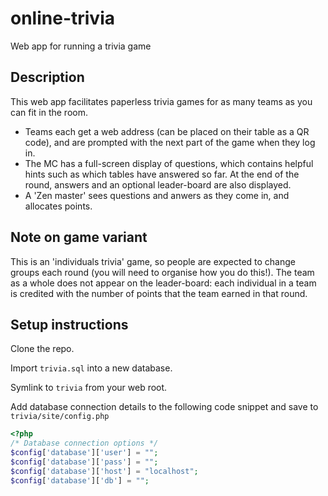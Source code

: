 online-trivia
=============
Web app for running a trivia game

Description
-----------
This web app facilitates paperless trivia games for as many teams as you can fit in the room.

* Teams each get a web address (can be placed on their table as a QR code), and are prompted with the next part of the game when they log in.
* The MC has a full-screen display of questions, which contains helpful hints such as which tables have answered so far. At the end of the round, answers and an optional leader-board are also displayed.
* A 'Zen master' sees questions and anwers as they come in, and allocates points.

Note on game variant
--------------------
This is an 'individuals trivia' game, so people are expected to change groups each round (you will need to organise how you do this!). The team as a whole does not appear on the leader-board: each individual in a team is credited with the number of points that the team earned in that round.

Setup instructions
------------------
Clone the repo.

Import `trivia.sql` into a new database.

Symlink to `trivia` from your web root.

Add database connection details to the following code snippet and save to `trivia/site/config.php`
```php
<?php
/* Database connection options */
$config['database']['user'] = "";
$config['database']['pass'] = "";
$config['database']['host'] = "localhost";
$config['database']['db'] = "";
```
